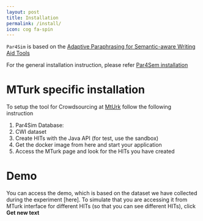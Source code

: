 ```yaml
---
layout: post
title: Installation
permalink: /install/
icon: cog fa-spin
---
```


``Par4Sim`` is based on the [Adaptive Paraphrasing for Semantic-aware Writing Aid Tools](https://uhh-lt.github.io/par4sem/)

For the general installation instruction, please refer [Par4Sem installation](https://uhh-lt.github.io/par4sem/install/)

MTurk specific installation
===


To setup the tool for Crowdsourcing at [MtUrk](https://www.mturk.com/) follow the following instruction

1. Par4Sim Database:
1. CWI dataset
1. Create HITs with the Java API (for test, use the sandbox)
1. Get the docker image from here and start your application
1. Access the MTurk page and look for the HITs you have created

Demo
===
You can access the demo, which is based on the dataset we have collected during the experiment [here].
To simulate that you are accessing it from MTurk interface for different HITs (so that you can see different HITs), click **Get new text**
